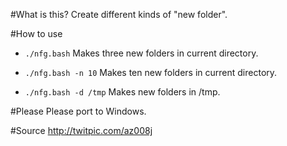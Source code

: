 #What is this?
Create different kinds of "new folder".

#How to use
- `./nfg.bash` Makes three new folders in current directory.

- `./nfg.bash -n 10` Makes ten new folders in current directory.

- `./nfg.bash -d /tmp` Makes new folders in /tmp.

#Please
Please port to Windows.

#Source
http://twitpic.com/az008j

